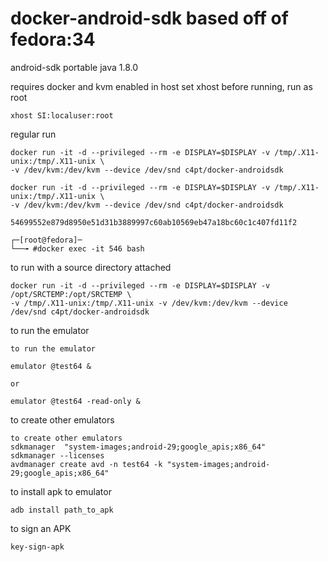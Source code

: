 # docker-android-sdk based off of fedora:34
android-sdk portable
java 1.8.0

requires docker and kvm enabled in host
set xhost before running, run as root
```
xhost SI:localuser:root
```
regular run
```
docker run -it -d --privileged --rm -e DISPLAY=$DISPLAY -v /tmp/.X11-unix:/tmp/.X11-unix \
-v /dev/kvm:/dev/kvm --device /dev/snd c4pt/docker-androidsdk
```
```
docker run -it -d --privileged --rm -e DISPLAY=$DISPLAY -v /tmp/.X11-unix:/tmp/.X11-unix \
-v /dev/kvm:/dev/kvm --device /dev/snd c4pt/docker-androidsdk

54699552e879d8950e51d31b3889997c60ab10569eb47a18bc60c1c407fd11f2

┌─[root@fedora]─
└──╼ #docker exec -it 546 bash
```

to run with a source directory attached

```
docker run -it -d --privileged --rm -e DISPLAY=$DISPLAY -v /opt/SRCTEMP:/opt/SRCTEMP \
-v /tmp/.X11-unix:/tmp/.X11-unix -v /dev/kvm:/dev/kvm --device /dev/snd c4pt/docker-androidsdk
```

to run the emulator
```
to run the emulator

emulator @test64 &

or

emulator @test64 -read-only &
```
to create other emulators
```
to create other emulators
sdkmanager  "system-images;android-29;google_apis;x86_64"
sdkmanager --licenses
avdmanager create avd -n test64 -k "system-images;android-29;google_apis;x86_64"
```
to install apk to emulator
```
adb install path_to_apk
```

to sign an APK
```
key-sign-apk 
```

